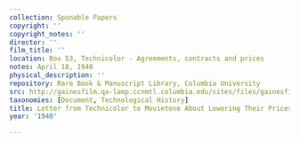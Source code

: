 ```yaml
---
collection: Sponable Papers
copyright: ''
copyright_notes: ''
director: ''
film_title: ''
location: Box 53, Technicolor - Agreements, contracts and prices
notes: April 18, 1940
physical_description: ''
repository: Rare Book & Manuscript Library, Columbia University
src: http://gainesfilm.qa-lamp.ccnmtl.columbia.edu/sites/files/gainesfilm/images/1000102104.jpg
taxonomies: [Document, Technological History]
title: Letter from Technicolor to Movietone About Lowering Their Prices, p. 2
year: '1940'

---
```

